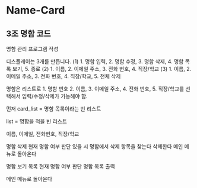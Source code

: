 # Name-Card
## 3조 명함 코드

명함 관리 프로그램 작성

디스플레이는 3개를 만듭니다. 
(1) 1. 명함 입력, 2. 명함 수정, 3. 명함 삭제, 4. 명함 목록 보기, 5. 종료
(2) 1. 이름, 2. 이메일 주소, 3. 전화 번호, 4. 직장/학교
(3) 1. 이름, 2. 이메일 주소, 3. 전화 번호, 4. 직장/학교, 5. 전체 삭제

명함은 리스트로 1. 명함 번호 2. 이름, 3. 이메일 주소, 4. 전화 번호, 5. 직장/학교를 선택해서 입력/수정/삭제가 가능해야 함.

먼저 card_list = 명함 목록이라는 빈 리스트

list = 명함을 적을 빈 리스트

이름, 이메일, 전화번호, 직장/학교

명함 삭제
현재 명함 여부 판단 
있을 시 명함에서 삭제 항목을 찾는다
삭제한다
메인 메뉴로 돌아온다

명함 보기 목록
현재 명함 여부 판단
명함 목록 출력

메인 메뉴로 돌아온다
